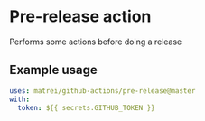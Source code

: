 # Pre-release action

Performs some actions before doing a release

## Example usage

```yaml
uses: matrei/github-actions/pre-release@master
with:
  token: ${{ secrets.GITHUB_TOKEN }}
```
